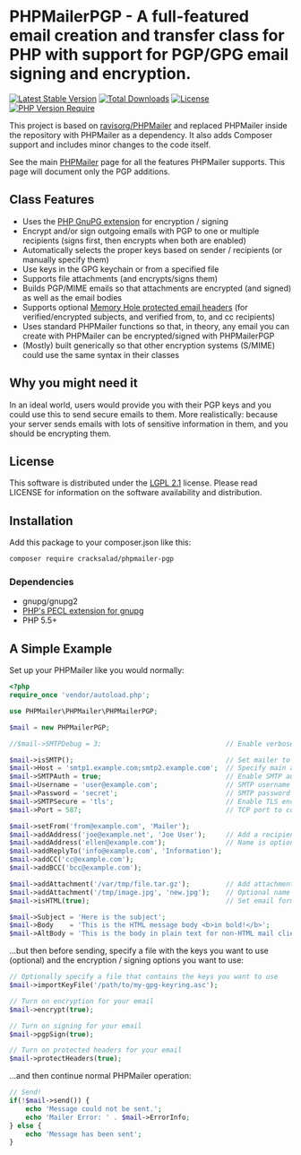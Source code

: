 # PHPMailerPGP - A full-featured email creation and transfer class for PHP with support for PGP/GPG email signing and encryption.

[![Latest Stable Version](http://poser.pugx.org/cracksalad/phpmailer-pgp/v)](https://packagist.org/packages/cracksalad/phpmailer-pgp)
[![Total Downloads](http://poser.pugx.org/cracksalad/phpmailer-pgp/downloads)](https://packagist.org/packages/cracksalad/phpmailer-pgp)
[![License](http://poser.pugx.org/cracksalad/phpmailer-pgp/license)](https://packagist.org/packages/cracksalad/phpmailer-pgp)
[![PHP Version Require](http://poser.pugx.org/cracksalad/phpmailer-pgp/require/php)](https://packagist.org/packages/cracksalad/phpmailer-pgp)

This project is based on [ravisorg/PHPMailer](https://github.com/ravisorg/PHPMailer) and replaced PHPMailer inside the repository with PHPMailer as a dependency. It also adds Composer support and includes minor changes to the code itself.

See the main [PHPMailer](https://www.github.com/PHPMailer/PHPMailer) page for all the features PHPMailer supports. This page will document only the PGP additions.

## Class Features

- Uses the [PHP GnuPG extension](https://secure.php.net/manual/en/ref.gnupg.php) for encryption / signing
- Encrypt and/or sign outgoing emails with PGP to one or multiple recipients (signs first, then encrypts when both are enabled)
- Automatically selects the proper keys based on sender / recipients (or manually specify them)
- Use keys in the GPG keychain or from a specified file
- Supports file attachments (and encrypts/signs them)
- Builds PGP/MIME emails so that attachments are encrypted (and signed) as well as the email bodies
- Supports optional [Memory Hole protected email headers](https://github.com/autocrypt/memoryhole) (for verified/encrypted subjects, and verified from, to, and cc recipients)
- Uses standard PHPMailer functions so that, in theory, any email you can create with PHPMailer can be encrypted/signed with PHPMailerPGP
- (Mostly) built generically so that other encryption systems (S/MIME) could use the same syntax in their classes

## Why you might need it

In an ideal world, users would provide you with their PGP keys and you could use this to send secure emails to them. More realistically: because your server sends emails with lots of sensitive information in them, and you should be encrypting them.

## License

This software is distributed under the [LGPL 2.1](http://www.gnu.org/licenses/lgpl-2.1.html) license. Please read LICENSE for information on the software availability and distribution.

## Installation

Add this package to your composer.json like this:

```bash
composer require cracksalad/phpmailer-pgp
```

### Dependencies

* gnupg/gnupg2
* [PHP's PECL extension for gnupg](https://pecl.php.net/package/gnupg)
* PHP 5.5+

## A Simple Example

Set up your PHPMailer like you would normally:

```php
<?php
require_once 'vendor/autoload.php';

use PHPMailer\PHPMailer\PHPMailerPGP;

$mail = new PHPMailerPGP;

//$mail->SMTPDebug = 3;                               // Enable verbose debug output

$mail->isSMTP();                                      // Set mailer to use SMTP
$mail->Host = 'smtp1.example.com;smtp2.example.com';  // Specify main and backup SMTP servers
$mail->SMTPAuth = true;                               // Enable SMTP authentication
$mail->Username = 'user@example.com';                 // SMTP username
$mail->Password = 'secret';                           // SMTP password
$mail->SMTPSecure = 'tls';                            // Enable TLS encryption, `ssl` also accepted
$mail->Port = 587;                                    // TCP port to connect to

$mail->setFrom('from@example.com', 'Mailer');
$mail->addAddress('joe@example.net', 'Joe User');     // Add a recipient
$mail->addAddress('ellen@example.com');               // Name is optional
$mail->addReplyTo('info@example.com', 'Information');
$mail->addCC('cc@example.com');
$mail->addBCC('bcc@example.com');

$mail->addAttachment('/var/tmp/file.tar.gz');         // Add attachments
$mail->addAttachment('/tmp/image.jpg', 'new.jpg');    // Optional name
$mail->isHTML(true);                                  // Set email format to HTML

$mail->Subject = 'Here is the subject';
$mail->Body    = 'This is the HTML message body <b>in bold!</b>';
$mail->AltBody = 'This is the body in plain text for non-HTML mail clients';
```

...but then before sending, specify a file with the keys you want to use (optional) and the encryption / signing options you want to use:

```php
// Optionally specify a file that contains the keys you want to use
$mail->importKeyFile('/path/to/my-gpg-keyring.asc');

// Turn on encryption for your email
$mail->encrypt(true);

// Turn on signing for your email
$mail->pgpSign(true);

// Turn on protected headers for your email
$mail->protectHeaders(true);
```

...and then continue normal PHPMailer operation:

```php
// Send!
if(!$mail->send()) {
    echo 'Message could not be sent.';
    echo 'Mailer Error: ' . $mail->ErrorInfo;
} else {
    echo 'Message has been sent';
}
```
